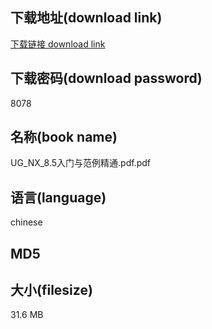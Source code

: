 ## 下载地址(download link)
[下载链接 download link](https://tutu365.netlify.app/?s=UG_NX_8.5%E5%85%A5%E9%97%A8%E4%B8%8E%E8%8C%83%E4%BE%8B%E7%B2%BE%E9%80%9A.pdf)

## 下载密码(download password)
8078

## 名称(book name)
UG_NX_8.5入门与范例精通.pdf.pdf

## 语言(language)
chinese

## MD5


## 大小(filesize)
31.6 MB
